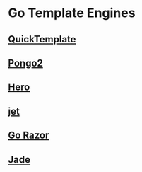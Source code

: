 # Go Template Engines

## [QuickTemplate](https://github.com/valyala/quicktemplate)

## [Pongo2](https://github.com/flosch/pongo2)

## [Hero](https://github.com/shiyanhui/hero)

## [jet](https://github.com/CloudyKit/jet)

## [Go Razor](https://github.com/sipin/gorazor)

## [Jade](https://github.com/Joker/jade)
